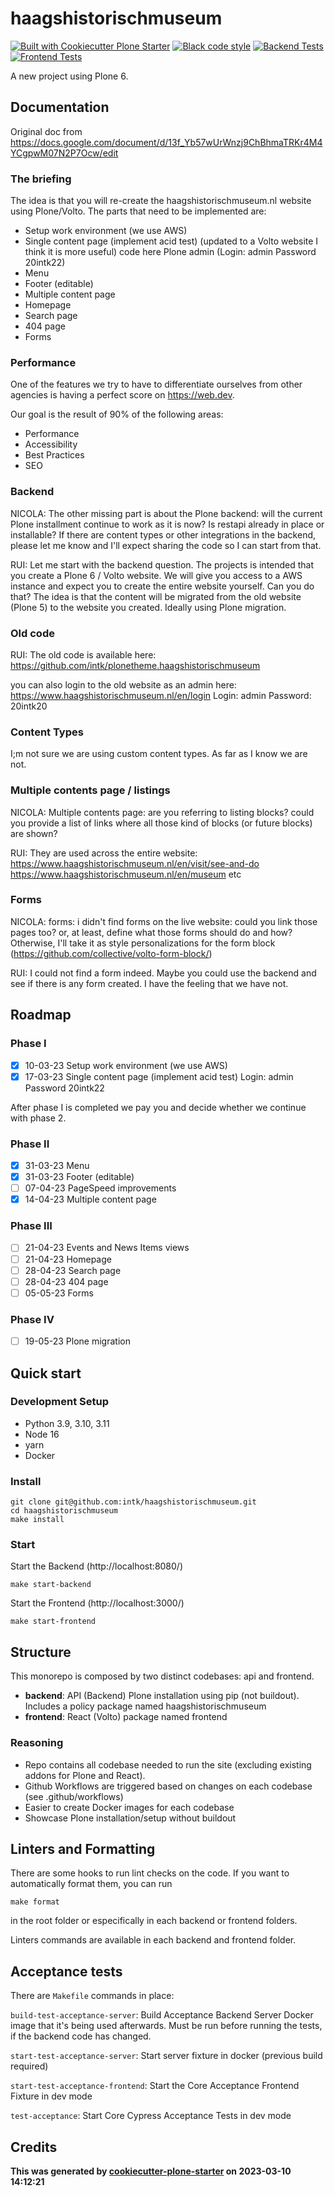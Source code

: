 # haagshistorischmuseum

[![Built with Cookiecutter Plone Starter](https://img.shields.io/badge/built%20with-Cookiecutter%20Plone%20Starter-0083be.svg?logo=cookiecutter)](https://github.com/collective/cookiecutter-plone-starter/)
[![Black code style](https://img.shields.io/badge/code%20style-black-000000.svg)](https://github.com/ambv/black)
[![Backend Tests](https://github.com/intk/haagshistorischmuseum/actions/workflows/backend.yml/badge.svg)](https://github.com/intk/haagshistorischmuseum/actions/workflows/backend.yml)
[![Frontend Tests](https://github.com/intk/haagshistorischmuseum/actions/workflows/frontend.yml/badge.svg)](https://github.com/intk/haagshistorischmuseum/actions/workflows/frontend.yml)

A new project using Plone 6.

## Documentation

Original doc from https://docs.google.com/document/d/13f_Yb57wUrWnzj9ChBhmaTRKr4M4YCgpwM07N2P7Ocw/edit

### The briefing

The idea is that you will re-create the haagshistorischmuseum.nl website using Plone/Volto.
The parts that need to be implemented are:

- Setup work environment (we use AWS)
- Single content page (implement acid test) (updated to a Volto website I think it is more useful) code here
  Plone admin (Login: admin Password 20intk22)
- Menu
- Footer (editable)
- Multiple content page
- Homepage
- Search page
- 404 page
- Forms

### Performance

One of the features we try to have to differentiate ourselves from other agencies is having a perfect score on https://web.dev.

Our goal is the result of 90% of the following areas:

- Performance
- Accessibility
- Best Practices
- SEO

### Backend

NICOLA: The other missing part is about the Plone backend: will the current Plone installment continue to work as it is now? Is restapi already in place or installable?
If there are content types or other integrations in the backend, please let me know and I'll expect sharing the code so I can start from that.

RUI: Let me start with the backend question. The projects is intended that you create a Plone 6 / Volto website. We will give you access to a AWS instance and expect you to create the entire website yourself. Can you do that? The idea is that the content will be migrated from the old website (Plone 5) to the website you created. Ideally using Plone migration.

### Old code

RUI: The old code is available here:
https://github.com/intk/plonetheme.haagshistorischmuseum

you can also login to the old website as an admin here:
https://www.haagshistorischmuseum.nl/en/login
Login: admin
Password: 20intk20

### Content Types

I;m not sure we are using custom content types. As far as I know we are not.

### Multiple contents page / listings

NICOLA: Multiple contents page: are you referring to listing blocks? could you provide a list of links where all those kind of blocks (or future blocks) are shown?

RUI: They are used across the entire website:
https://www.haagshistorischmuseum.nl/en/visit/see-and-do
https://www.haagshistorischmuseum.nl/en/museum
etc

### Forms

NICOLA: forms: i didn't find forms on the live website: could you link those pages too? or, at least, define what those forms should do and how? Otherwise, I'll take it as style personalizations for the form block (https://github.com/collective/volto-form-block/)

RUI: I could not find a form indeed. Maybe you could use the backend and see if there is any form created. I have the feeling that we have not.

## Roadmap

### Phase I

- [x] 10-03-23 Setup work environment (we use AWS)
- [x] 17-03-23 Single content page (implement acid test) Login: admin Password 20intk22

After phase I is completed we pay you and decide whether we continue with phase 2.

### Phase II

- [x] 31-03-23 Menu
- [x] 31-03-23 Footer (editable)
- [ ] 07-04-23 PageSpeed improvements
- [x] 14-04-23 Multiple content page

### Phase III

- [ ] 21-04-23 Events and News Items views
- [ ] 21-04-23 Homepage
- [ ] 28-04-23 Search page
- [ ] 28-04-23 404 page
- [ ] 05-05-23 Forms

### Phase IV

- [ ] 19-05-23 Plone migration

## Quick start

### Development Setup

- Python 3.9, 3.10, 3.11
- Node 16
- yarn
- Docker

### Install

```shell
git clone git@github.com:intk/haagshistorischmuseum.git
cd haagshistorischmuseum
make install
```

### Start

Start the Backend (http://localhost:8080/)

```shell
make start-backend
```

Start the Frontend (http://localhost:3000/)

```shell
make start-frontend
```

## Structure

This monorepo is composed by two distinct codebases: api and frontend.

- **backend**: API (Backend) Plone installation using pip (not buildout). Includes a policy package named haagshistorischmuseum
- **frontend**: React (Volto) package named frontend

### Reasoning

- Repo contains all codebase needed to run the site (excluding existing addons for Plone and React).
- Github Workflows are triggered based on changes on each codebase (see .github/workflows)
- Easier to create Docker images for each codebase
- Showcase Plone installation/setup without buildout

## Linters and Formatting

There are some hooks to run lint checks on the code. If you want to automatically format them, you can run

`make format`

in the root folder or especifically in each backend or frontend folders.

Linters commands are available in each backend and frontend folder.

## Acceptance tests

There are `Makefile` commands in place:

`build-test-acceptance-server`: Build Acceptance Backend Server Docker image that it's being used afterwards. Must be run before running the tests, if the backend code has changed.

`start-test-acceptance-server`: Start server fixture in docker (previous build required)

`start-test-acceptance-frontend`: Start the Core Acceptance Frontend Fixture in dev mode

`test-acceptance`: Start Core Cypress Acceptance Tests in dev mode

## Credits

**This was generated by [cookiecutter-plone-starter](https://github.com/collective/cookiecutter-plone-starter) on 2023-03-10 14:12:21**

